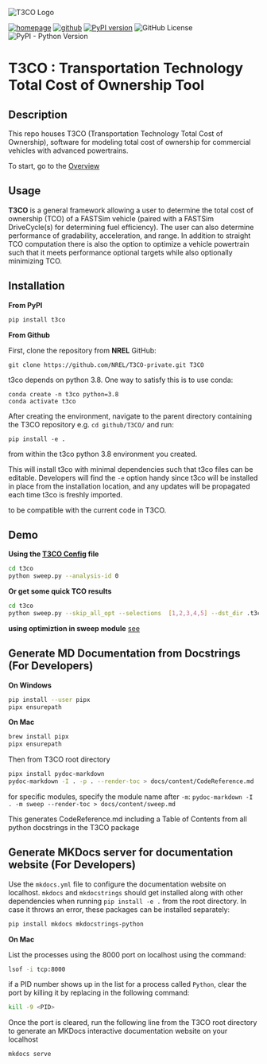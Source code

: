 ![T3CO Logo](https://www.nrel.gov/transportation/assets/images/t3co-icon-web.jpg)

[![homepage](https://img.shields.io/badge/homepage-t3co-blue)](https://www.nrel.gov/transportation/t3co.html) [![github](https://img.shields.io/badge/github-t3co-blue.svg)](https://github.com/NREL/T3CO) [![PyPI version](https://badge.fury.io/py/t3co.svg)](https://badge.fury.io/py/t3co) ![GitHub License](https://img.shields.io/github/license/NREL/T3CO) ![PyPI - Python Version](https://img.shields.io/pypi/pyversions/t3co) 


# **T3CO** : Transportation Technology Total Cost of Ownership Tool
## Description

This repo houses T3CO (Transportation Technology Total Cost of Ownership), software for modeling total cost of ownership for commercial vehicles with advanced powertrains.

To start, go to the [Overview](https://github.com/NREL/T3CO-private/blob/264a730de942671eb2345a5afca7e1afd6d67666/docs/T3CO_Overview.md)

## Usage

**T3CO** is a general framework allowing a user to determine the total cost of ownership (TCO) of a FASTSim vehicle (paired with a FASTSim DriveCycle(s) for determining fuel efficiency). The user can also determine performance of gradability, acceleration, and range. In addition to straight TCO computation there is also the option to optimize a vehicle powertrain such that it meets performance optional targets while also optionally minimizing TCO.

## Installation
**From PyPI**
```bash
pip install t3co
```

**From Github**

First, clone the repository from **NREL** GitHub:

    git clone https://github.com/NREL/T3CO-private.git T3CO

t3co depends on python 3.8. One way to satisfy this is to use conda:

    conda create -n t3co python=3.8
    conda activate t3co

After creating the environment, navigate to the parent directory containing the T3CO repository e.g. `cd github/T3CO/` and run:

    pip install -e .

from within the t3co python 3.8 environment you created.  

This will install t3co with minimal dependencies such that t3co files can be editable. Developers will find the `-e` option handy since t3co will be installed in place from the installation location, and any updates will be propagated each time t3co is freshly imported.  

to be compatible with the current code in T3CO.

## Demo
**Using the [T3CO Config](https://github.com/NREL/T3CO/blob/c3df6421033cef7d35b7d7cd575ab94e85fcd9a9/t3co/resources/T3COConfig.csv) file**

```bash
cd t3co
python sweep.py --analysis-id 0
```

**Or get some quick TCO results**

```bash
cd t3co
python sweep.py --skip_all_opt --selections  [1,2,3,4,5] --dst_dir .t3co_results/demodata
```


**using optimiztion in sweep module** [see](https://github.com/NREL/T3CO-private/blob/master/docs/optimization.md#optimization-from-sweep-module-)

## Generate MD Documentation from Docstrings (For Developers)
**On Windows**

```bash
pip install --user pipx
pipx ensurepath
```

**On Mac**
```bash
brew install pipx
pipx ensurepath
```

Then from T3CO root directory
```bash
pipx install pydoc-markdown
pydoc-markdown -I . -p . --render-toc > docs/content/CodeReference.md
```
for specific modules, specify the module name after `-m`:
`pydoc-markdown -I . -m sweep --render-toc > docs/content/sweep.md`

This generates CodeReference.md including a Table of Contents from all python docstrings in the T3CO package

## Generate MKDocs server for documentation website  (For Developers)
Use the `mkdocs.yml` file to configure the documentation website on localhost. `mkdocs` and `mkdocstrings` should get installed along with other dependencies when running `pip install -e .` from the root directory. In case it throws an error, these packages can be installed separately:
```bash
pip install mkdocs mkdocstrings-python
```
**On Mac**

List the processes using the 8000 port on localhost using the command:
```bash
lsof -i tcp:8000
```
if a PID number shows up in the list for a process called `Python`, clear the port by killing it by replacing <PID> in the following command: 
```bash
kill -9 <PID>
```
Once the port is cleared, run the following line from the T3CO root directory to generate an MKDocs interactive documentation website on your localhost
```bash
mkdocs serve
```

